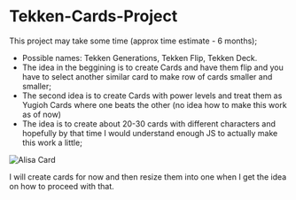 # Tekken-Cards-Project

This project may take some time (approx time estimate - 6 months);
- Possible names: Tekken Generations, Tekken Flip, Tekken Deck.
- The idea in the beggining is to create Cards and have them flip and you have to select another similar card to make row of cards smaller and smaller;
- The second idea is to create Cards with power levels and treat them as Yugioh Cards where one beats the other (no idea how to make this work as of now)
- The idea is to create about 20-30 cards with different characters and hopefully by that time I would understand enough JS to actually make this work a little;

![Alisa Card](https://github.com/Danielfww/Tekken-Cards-Project/assets/158219974/ac6acda6-7b21-451c-8557-4a91b2064426)

I will create cards for now and then resize them into one when I get the idea on how to proceed with that.
